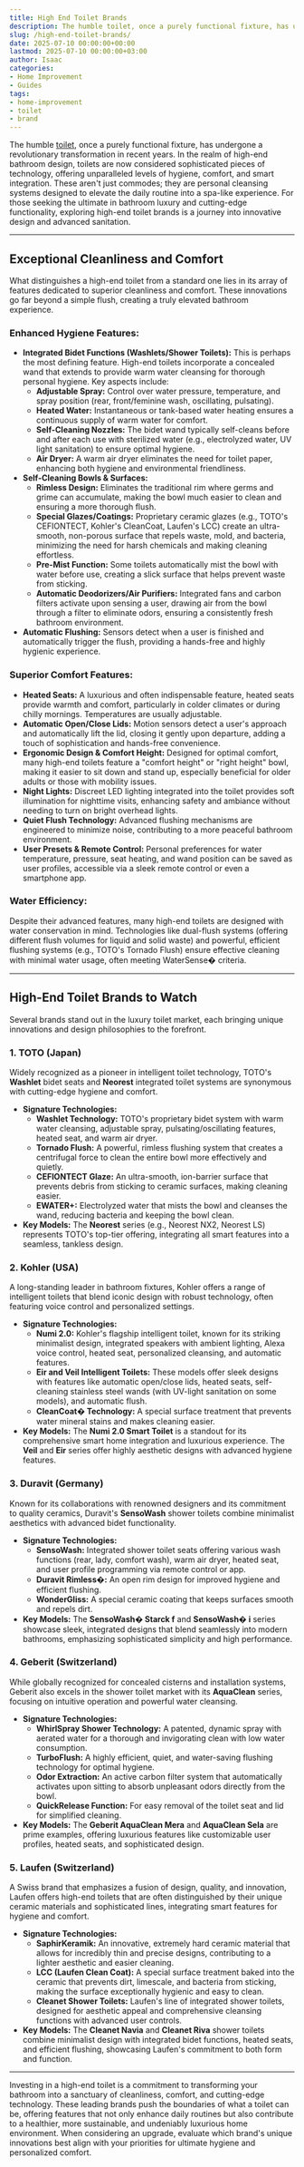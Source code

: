 ```yaml
---
title: High End Toilet Brands
description: The humble toilet, once a purely functional fixture, has undergone a revolutionary transformation in recent years. In the realm of high-end bathroom design,...
slug: /high-end-toilet-brands/
date: 2025-07-10 00:00:00+00:00
lastmod: 2025-07-10 00:00:00+03:00
author: Isaac
categories:
- Home Improvement
- Guides
tags:
- home-improvement
- toilet
- brand
---
```

The humble [toilet](https://pestpolicy.com/incinerating-toilets/), once a purely functional fixture, has undergone a revolutionary transformation in recent years. In the realm of high-end bathroom design, toilets are now considered sophisticated pieces of technology, offering unparalleled levels of hygiene, comfort, and smart integration. These aren't just commodes; they are personal cleansing systems designed to elevate the daily routine into a spa-like experience. For those seeking the ultimate in bathroom luxury and cutting-edge functionality, exploring high-end toilet brands is a journey into innovative design and advanced sanitation.

---

## Exceptional Cleanliness and Comfort

What distinguishes a high-end toilet from a standard one lies in its array of features dedicated to superior cleanliness and comfort. These innovations go far beyond a simple flush, creating a truly elevated bathroom experience.

### Enhanced Hygiene Features:

* **Integrated Bidet Functions (Washlets/Shower Toilets):** This is perhaps the most defining feature. High-end toilets incorporate a concealed wand that extends to provide warm water cleansing for thorough personal hygiene. Key aspects include:
    * **Adjustable Spray:** Control over water pressure, temperature, and spray position (rear, front/feminine wash, oscillating, pulsating).
    * **Heated Water:** Instantaneous or tank-based water heating ensures a continuous supply of warm water for comfort.
    * **Self-Cleaning Nozzles:** The bidet wand typically self-cleans before and after each use with sterilized water (e.g., electrolyzed water, UV light sanitation) to ensure optimal hygiene.
    * **Air Dryer:** A warm air dryer eliminates the need for toilet paper, enhancing both hygiene and environmental friendliness.
* **Self-Cleaning Bowls & Surfaces:**
    * **Rimless Design:** Eliminates the traditional rim where germs and grime can accumulate, making the bowl much easier to clean and ensuring a more thorough flush.
    * **Special Glazes/Coatings:** Proprietary ceramic glazes (e.g., TOTO's CEFIONTECT, Kohler's CleanCoat, Laufen's LCC) create an ultra-smooth, non-porous surface that repels waste, mold, and bacteria, minimizing the need for harsh chemicals and making cleaning effortless.
    * **Pre-Mist Function:** Some toilets automatically mist the bowl with water before use, creating a slick surface that helps prevent waste from sticking.
    * **Automatic Deodorizers/Air Purifiers:** Integrated fans and carbon filters activate upon sensing a user, drawing air from the bowl through a filter to eliminate odors, ensuring a consistently fresh bathroom environment.
* **Automatic Flushing:** Sensors detect when a user is finished and automatically trigger the flush, providing a hands-free and highly hygienic experience.

### Superior Comfort Features:

* **Heated Seats:** A luxurious and often indispensable feature, heated seats provide warmth and comfort, particularly in colder climates or during chilly mornings. Temperatures are usually adjustable.
* **Automatic Open/Close Lids:** Motion sensors detect a user's approach and automatically lift the lid, closing it gently upon departure, adding a touch of sophistication and hands-free convenience.
* **Ergonomic Design & Comfort Height:** Designed for optimal comfort, many high-end toilets feature a "comfort height" or "right height" bowl, making it easier to sit down and stand up, especially beneficial for older adults or those with mobility issues.
* **Night Lights:** Discreet LED lighting integrated into the toilet provides soft illumination for nighttime visits, enhancing safety and ambiance without needing to turn on bright overhead lights.
* **Quiet Flush Technology:** Advanced flushing mechanisms are engineered to minimize noise, contributing to a more peaceful bathroom environment.
* **User Presets & Remote Control:** Personal preferences for water temperature, pressure, seat heating, and wand position can be saved as user profiles, accessible via a sleek remote control or even a smartphone app.

### Water Efficiency:

Despite their advanced features, many high-end toilets are designed with water conservation in mind. Technologies like dual-flush systems (offering different flush volumes for liquid and solid waste) and powerful, efficient flushing systems (e.g., TOTO's Tornado Flush) ensure effective cleaning with minimal water usage, often meeting WaterSense� criteria.

---

## High-End Toilet Brands to Watch

Several brands stand out in the luxury toilet market, each bringing unique innovations and design philosophies to the forefront.

### 1. TOTO (Japan)

Widely recognized as a pioneer in intelligent toilet technology, TOTO's **Washlet** bidet seats and **Neorest** integrated toilet systems are synonymous with cutting-edge hygiene and comfort.
* **Signature Technologies:**
    * **Washlet Technology:** TOTO's proprietary bidet system with warm water cleansing, adjustable spray, pulsating/oscillating features, heated seat, and warm air dryer.
    * **Tornado Flush:** A powerful, rimless flushing system that creates a centrifugal force to clean the entire bowl more effectively and quietly.
    * **CEFIONTECT Glaze:** An ultra-smooth, ion-barrier surface that prevents debris from sticking to ceramic surfaces, making cleaning easier.
    * **EWATER+:** Electrolyzed water that mists the bowl and cleanses the wand, reducing bacteria and keeping the bowl clean.
* **Key Models:** The **Neorest** series (e.g., Neorest NX2, Neorest LS) represents TOTO's top-tier offering, integrating all smart features into a seamless, tankless design.

### 2. Kohler (USA)

A long-standing leader in bathroom fixtures, Kohler offers a range of intelligent toilets that blend iconic design with robust technology, often featuring voice control and personalized settings.
* **Signature Technologies:**
    * **Numi 2.0:** Kohler's flagship intelligent toilet, known for its striking minimalist design, integrated speakers with ambient lighting, Alexa voice control, heated seat, personalized cleansing, and automatic features.
    * **Eir and Veil Intelligent Toilets:** These models offer sleek designs with features like automatic open/close lids, heated seats, self-cleaning stainless steel wands (with UV-light sanitation on some models), and automatic flush.
    * **CleanCoat� Technology:** A special surface treatment that prevents water mineral stains and makes cleaning easier.
* **Key Models:** The **Numi 2.0 Smart Toilet** is a standout for its comprehensive smart home integration and luxurious experience. The **Veil** and **Eir** series offer highly aesthetic designs with advanced hygiene features.

### 3. Duravit (Germany)

Known for its collaborations with renowned designers and its commitment to quality ceramics, Duravit's **SensoWash** shower toilets combine minimalist aesthetics with advanced bidet functionality.
* **Signature Technologies:**
    * **SensoWash:** Integrated shower toilet seats offering various wash functions (rear, lady, comfort wash), warm air dryer, heated seat, and user profile programming via remote control or app.
    * **Duravit Rimless�:** An open rim design for improved hygiene and efficient flushing.
    * **WonderGliss:** A special ceramic coating that keeps surfaces smooth and repels dirt.
* **Key Models:** The **SensoWash� Starck f** and **SensoWash� i** series showcase sleek, integrated designs that blend seamlessly into modern bathrooms, emphasizing sophisticated simplicity and high performance.

### 4. Geberit (Switzerland)

While globally recognized for concealed cisterns and installation systems, Geberit also excels in the shower toilet market with its **AquaClean** series, focusing on intuitive operation and powerful water cleansing.
* **Signature Technologies:**
    * **WhirlSpray Shower Technology:** A patented, dynamic spray with aerated water for a thorough and invigorating clean with low water consumption.
    * **TurboFlush:** A highly efficient, quiet, and water-saving flushing technology for optimal hygiene.
    * **Odor Extraction:** An active carbon filter system that automatically activates upon sitting to absorb unpleasant odors directly from the bowl.
    * **QuickRelease Function:** For easy removal of the toilet seat and lid for simplified cleaning.
* **Key Models:** The **Geberit AquaClean Mera** and **AquaClean Sela** are prime examples, offering luxurious features like customizable user profiles, heated seats, and sophisticated design.

### 5. Laufen (Switzerland)

A Swiss brand that emphasizes a fusion of design, quality, and innovation, Laufen offers high-end toilets that are often distinguished by their unique ceramic materials and sophisticated lines, integrating smart features for hygiene and comfort.
* **Signature Technologies:**
    * **SaphirKeramik:** An innovative, extremely hard ceramic material that allows for incredibly thin and precise designs, contributing to a lighter aesthetic and easier cleaning.
    * **LCC (Laufen Clean Coat):** A special surface treatment baked into the ceramic that prevents dirt, limescale, and bacteria from sticking, making the surface exceptionally hygienic and easy to clean.
    * **Cleanet Shower Toilets:** Laufen's line of integrated shower toilets, designed for aesthetic appeal and comprehensive cleansing functions with advanced user controls.
* **Key Models:** The **Cleanet Navia** and **Cleanet Riva** shower toilets combine minimalist design with integrated bidet functions, heated seats, and efficient flushing, showcasing Laufen's commitment to both form and function.

---

Investing in a high-end toilet is a commitment to transforming your bathroom into a sanctuary of cleanliness, comfort, and cutting-edge technology. These leading brands push the boundaries of what a toilet can be, offering features that not only enhance daily routines but also contribute to a healthier, more sustainable, and undeniably luxurious home environment. When considering an upgrade, evaluate which brand's unique innovations best align with your priorities for ultimate hygiene and personalized comfort.